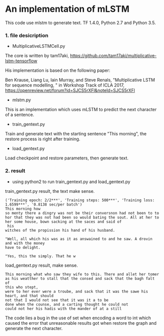 #  An implementation of mLSTM
This code use mlstm to generate text. TF 1.4.0, Python 2.7 and Python 3.5.
### 1. file desicription
+ MultiplicativeLSTMCell.py

The core is written by tam17aki, 
https://github.com/tam17aki/multiplicative-lstm-tensorflow

His implementation is based on the following paper:

Ben Krause, Liang Lu, Iain Murray, and Steve Renals, "Multiplicative LSTM for sequence modelling, " in Workshop Track of ICLA 2017, https://openreview.net/forum?id=SJCS5rXFl&noteId=SJCS5rXFl
+ mlstm.py

This is an implementation which uses mLSTM to predict the next character of a sentence.

+ train_gentext.py

Train and generate text with the starting sentence "This morning", the restore process is right after training.

+ load_gentext.py

Load checkpoint and restore parameters, then generate text.

### 2. result

+ using python2 to run train_gentext.py and load_gentext.py

train_gentext.py result, the text make sense.
```
('Training epoch: 2/2***', 'Training steps: 500***', 'Training loss: 1.6599***', '0.8138 sec/per batch')
This morning how
so menty there a dingry was not be their conversnon had not been to to hor that they was not had been so would bating the sout. All at her to her some house, bown sacking at the saces and said of
 his
witches of the propission his hand of his husband.

"Well, all which his was as it as answained to and he saw. A drovin and with the money
have to delight.

"Yes, this the simply. That he w
```
load_gentext.py result, make sense.

```
This morning what who saw they wife to this. There and allet her tomer as his weatther to stall that the consed and sack that the bagh falt of
this who stept,
were to her ever were a troube, and sack that it was the sawe his heart, and that should
not that I would not see that it was it a to be
done when the counse, and a carting thought he could not
could not her his hadis with the mander of at a still
```

The code lies a bug in the use of set when encoding a word to int which caused the error 
that unreasonable results got when restore the graph and generate the next character.
